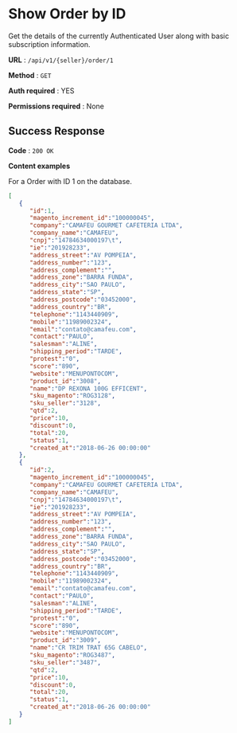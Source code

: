 # Show Order by ID

Get the details of the currently Authenticated User along with basic
subscription information.

**URL** : `/api/v1/{seller}/order/1`

**Method** : `GET`

**Auth required** : YES

**Permissions required** : None

## Success Response

**Code** : `200 OK`

**Content examples**

For a Order with ID 1 on the database.

```json
[  
   {  
      "id":1,
      "magento_increment_id":"100000045",
      "company":"CAMAFEU GOURMET CAFETERIA LTDA",
      "company_name":"CAMAFEU",
      "cnpj":"14784634000197\t",
      "ie":"201928233",
      "address_street":"AV POMPEIA",
      "address_number":"123",
      "address_complement":"",
      "address_zone":"BARRA FUNDA",
      "address_city":"SAO PAULO",
      "address_state":"SP",
      "address_postcode":"03452000",
      "address_country":"BR",
      "telephone":"1143440909",
      "mobile":"11989002324",
      "email":"contato@camafeu.com",
      "contact":"PAULO",
      "salesman":"ALINE",
      "shipping_period":"TARDE",
      "protest":"0",
      "score":"890",
      "website":"MENUPONTOCOM",
      "product_id":"3008",
      "name":"DP REXONA 100G EFFICENT",
      "sku_magento":"ROG3128",
      "sku_seller":"3128",
      "qtd":2,
      "price":10,
      "discount":0,
      "total":20,
      "status":1,
      "created_at":"2018-06-26 00:00:00"
   },
   {  
      "id":2,
      "magento_increment_id":"100000045",
      "company":"CAMAFEU GOURMET CAFETERIA LTDA",
      "company_name":"CAMAFEU",
      "cnpj":"14784634000197\t",
      "ie":"201928233",
      "address_street":"AV POMPEIA",
      "address_number":"123",
      "address_complement":"",
      "address_zone":"BARRA FUNDA",
      "address_city":"SAO PAULO",
      "address_state":"SP",
      "address_postcode":"03452000",
      "address_country":"BR",
      "telephone":"1143440909",
      "mobile":"11989002324",
      "email":"contato@camafeu.com",
      "contact":"PAULO",
      "salesman":"ALINE",
      "shipping_period":"TARDE",
      "protest":"0",
      "score":"890",
      "website":"MENUPONTOCOM",
      "product_id":"3009",
      "name":"CR TRIM TRAT 65G CABELO",
      "sku_magento":"ROG3487",
      "sku_seller":"3487",
      "qtd":2,
      "price":10,
      "discount":0,
      "total":20,
      "status":1,
      "created_at":"2018-06-26 00:00:00"
   }
]
```

